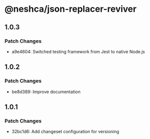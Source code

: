 # @neshca/json-replacer-reviver

## 1.0.3

### Patch Changes

-   a9e4604: Switched testing framework from Jest to native Node.js

## 1.0.2

### Patch Changes

-   be8d389: Improve documentation

## 1.0.1

### Patch Changes

-   32bc1d6: Add changeset configuration for versioning
